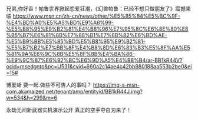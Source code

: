 兄弟,你好香！帕鲁世界掀起恋爱狂潮，《幻兽帕鲁：已经不想只做朋友了》震撼来临
https://www.msn.cn/zh-cn/news/other/%E5%85%84%E5%BC%9F-%E4%BD%A0%E5%A5%BD%E9%A6%99-%E5%B8%95%E9%B2%81%E4%B8%96%E7%95%8C%E6%8E%80%E8%B5%B7%E6%81%8B%E7%88%B1%E7%8B%82%E6%BD%AE-%E5%B9%BB%E5%85%BD%E5%B8%95%E9%B2%81-%E5%B7%B2%E7%BB%8F%E4%B8%8D%E6%83%B3%E5%8F%AA%E5%81%9A%E6%9C%8B%E5%8F%8B%E4%BA%86-%E9%9C%87%E6%92%BC%E6%9D%A5%E4%B8%B4/ar-BB1kR44V?ocid=msedgntp&pc=U531&cvid=660a2c14ae4c42bb980188aa553b2be0&ei=15#

博爱蜥
要一起.做些不可告人的事吗？
https://img-s-msn-com.akamaized.net/tenant/amp/entityid/BB1kR44J.img?w=534&h=299&m=6

永劫无间新武器实机演示公开 真正的空手夺白刃来了！
